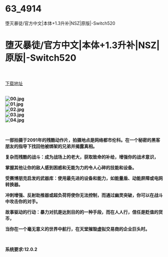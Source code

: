 # 63_4914
堕灭暴徒/官方中文|本体+1.3升补|NSZ|原版|-Switch520
# 堕灭暴徒/官方中文|本体+1.3升补|NSZ|原版|-Switch520
 <br/></br>
[下载地址](https://www.switch520.cc/article/4914 "下载地址")
<br/></br>

<p><strong><img title="00.jpg" src="https://www.switch520.cc/muke_img/2022_03_30_55da3a0bb0cae.jpg" alt="00.jpg"></strong><br>
<strong><img title="01.jpg" src="https://www.switch520.cc/muke_img/2022_03_30_416e5e0b0b01a.jpg" alt="01.jpg"></strong><br>
<strong><img title="02.jpg" src="https://www.switch520.cc/muke_img/2022_03_30_f823f9c6a7dd0.jpg" alt="02.jpg"></strong><br>
<strong><img title="03.jpg" src="https://www.switch520.cc/muke_img/2022_03_30_b7d11b16aaa69.jpg" alt="03.jpg"></strong><br>
<strong><img title="04.jpg" src="https://www.switch520.cc/muke_img/2022_03_30_523bc0bed74ad.jpg" alt="04.jpg"></strong></p>
<p>&nbsp;</p>
<p><strong>一部拍摄于2091年的残酷动作片，拍摄地点是网络都市伦科。在一个秘密的黑客朋友的指导下找回他被绑架的兄弟并揭露真相。</strong></p>
<p><strong>复杂而残酷的战斗：成为战场上的老大，获取致命的补给，增强你的战术意识，</strong></p>
<p><strong>掌握其他让你的敌人感到困惑和无能为力的令人心碎的技能和设备。</strong></p>
<p><strong>受赛博朋克启发的武器库：使用最先进的设备和能力，如能量盾、动能屏障或电网转换器。</strong></p>
<p><strong>冲刺增强、反射助推器或超负荷将使你无法控制，而通过幽灵突破，你可以在战斗中攻击你的对手。</strong></p>
<p><strong>故事驱动的行动：暴力对抗是达到目的的一种手段，而在人人行，信任是贬值的货币，</strong></p>
<p><strong>当你在一个毫无意义的世界中航行，在天堂摧毁虚拟交易商的企业巨头时。</strong></p>
<p>&nbsp;</p>
<p><strong>系统要求:12.0.2</strong></p>



